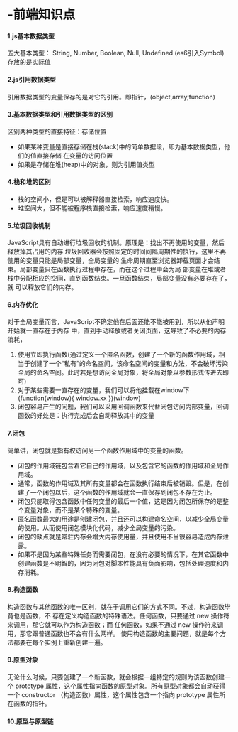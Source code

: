 # -前端知识点
#### 1.js基本数据类型
五大基本类型： String, Number, Boolean, Null, Undefined (es6引入Symbol) 存放的是实际值
#### 2.js引用数据类型
引用数据类型的变量保存的是对它的引用。即指针，(object,array,function)
#### 3.基本数据类型和引用数据类型的区别
区别两种类型的直接特征：存储位置
* 如果某种变量是直接存储在栈(stack)中的简单数据段，即为基本数据类型，他们的值直接存储
在变量的访问位置
* 如果是存储在堆(heap)中的对象，则为引用值类型
#### 4.栈和堆的区别
* 栈的空间小，但是可以被解释器直接检索，响应速度快。
* 堆空间大，但不能被程序栈直接检索，响应速度稍慢。
#### 5.垃圾回收机制
JavaScript具有自动进行垃圾回收的机制。原理是：找出不再使用的变量，然后释放掉其占用的内存
垃圾回收器会按照固定的时间间隔周期性的执行，这里不再使用的变量只能是局部变量，全局变量的
生命周期直至浏览器卸载页面才会结束。局部变量只在函数执行过程中存在，而在这个过程中会为局
部变量在堆或者栈中分配相应的空间，直到函数结束。一旦函数结束，局部变量没有必要存在了，就
可以释放它们的内存。
#### 6.内存优化
对于全局变量而言，JavaScript不确定他在后面还能不能被用到，所以从他声明开始就一直存在于内存
中，直到手动释放或者关闭页面，这导致了不必要的内存消耗，
1. 使用立即执行函数(通过定义一个匿名函数，创建了一个新的函数作用域，相当于创建了一个“私有”的命名空间，该命名空间的变量和方法，不会破坏污染全局的命名空间。此时若是想访问全局对象，将全局对象以参数形式传进去即可)
2. 对于某些需要一直存在的变量，我们可以将他挂载在window下
	(function(window){
	    window.xx
	 })(window)
3. 闭包容易产生的问题，我们可以采用回调函数来代替闭包访问内部变量，回调函数的好处是：执行完成后会自动释放其中的变量
#### 7.闭包
简单讲，闭包就是指有权访问另一个函数作用域中的变量的函数。
* 闭包的作用域链包含着它自己的作用域，以及包含它的函数的作用域和全局作用域。
* 通常，函数的作用域及其所有变量都会在函数执行结束后被销毁。但是，在创建了一个闭包以后，这个函数的作用域就会一直保存到闭包不存在为止。
* 闭包只能取得包含函数中任何变量的最后一个值，这是因为闭包所保存的是整个变量对象，而不是某个特殊的变量。
* 匿名函数最大的用途是创建闭包，并且还可以构建命名空间，以减少全局变量的使用。从而使用闭包模块化代码，减少全局变量的污染。
* 闭包的缺点就是常驻内存会增大内存使用量，并且使用不当很容易造成内存泄露。
* 如果不是因为某些特殊任务而需要闭包，在没有必要的情况下，在其它函数中创建函数是不明智的，因为闭包对脚本性能具有负面影响，包括处理速度和内存消耗。
#### 8.构造函数
构造函数与其他函数的唯一区别，就在于调用它们的方式不同。不过，构造函数毕竟也是函数，不
存在定义构造函数的特殊语法。任何函数，只要通过 new 操作符来调用，那它就可以作为构造函数；而
任何函数，如果不通过 new 操作符来调用，那它跟普通函数也不会有什么两样。
使用构造函数的主要问题，就是每个方法都要在每个实例上重新创建一遍。
#### 9.原型对象
无论什么时候，只要创建了一个新函数，就会根据一组特定的规则为该函数创建一个 prototype
属性，这个属性指向函数的原型对象。所有原型对象都会自动获得一个 constructor
（构造函数）属性，这个属性包含一个指向 prototype 属性所在函数的指针。
#### 10.原型与原型链
















